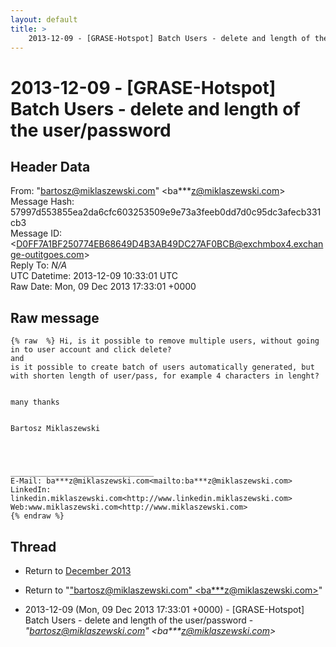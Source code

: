 ```yaml
---
layout: default
title: >
    2013-12-09 - [GRASE-Hotspot] Batch Users - delete and length of the user/password
---
```


# 2013-12-09 - [GRASE-Hotspot] Batch Users - delete and length of the user/password

## Header Data

From: "bartosz@miklaszewski.com" \<ba***z@miklaszewski.com\><br>
Message Hash: 57997d553855ea2da6cfc603253509e9e73a3feeb0dd7d0c95dc3afecb331cb3<br>
Message ID: \<D0FF7A1BF250774EB68649D4B3AB49DC27AF0BCB@exchmbox4.exchange-outitgoes.com\><br>
Reply To: _N/A_<br>
UTC Datetime: 2013-12-09 10:33:01 UTC<br>
Raw Date: Mon, 09 Dec 2013 17:33:01 +0000<br>

## Raw message

```
{% raw  %} Hi, is it possible to remove multiple users, without going in to user account and click delete?
and
is it possible to create batch of users automatically generated, but with shorten length of user/pass, for example 4 characters in lenght?


many thanks


Bartosz Miklaszewski




________________________________
E-Mail: ba***z@miklaszewski.com<mailto:ba***z@miklaszewski.com>
LinkedIn: linkedin.miklaszewski.com<http://www.linkedin.miklaszewski.com>
Web:www.miklaszewski.com<http://www.miklaszewski.com>
{% endraw %}
```

## Thread

+ Return to [December 2013](/archive/2013/12)

+ Return to "["bartosz@miklaszewski.com" <ba***z<span>@</span>miklaszewski.com>](/authors/ba___z_at_miklaszewski_com)"

+ 2013-12-09 (Mon, 09 Dec 2013 17:33:01 +0000) - [GRASE-Hotspot] Batch Users - delete and length of the user/password - _"bartosz@miklaszewski.com" \<ba***z@miklaszewski.com\>_

